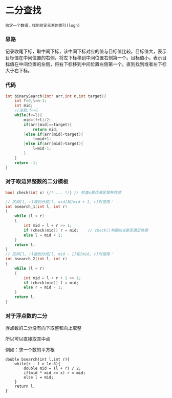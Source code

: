 # 二分查找

```
给定一个数组，找到给定元素的索引(logn)
```

### 思路

​	记录收尾下标，取中间下标，该中间下标对应的值与目标值比较。目标值大，表示目标值在中间位置的右侧，将左下标移到中间位置右侧第一个。目标值小，表示目标值在中间位置的左侧，将右下标移到中间位置左侧第一个。直到找到或者左下标大于右下标。

### 代码

```c++
int binarySearch(int* arr,int n,int target){
	int f=0,l=n-1;
	int mid;
    //注意:f<=l
	while(f<=l){
		mid=(f+l)/2;
		if(arr[mid]==target){
			return mid;
		}else if(arr[mid]<target){
			f=mid+1;
		}else if(arr[mid]>target){
			l=mid-1;
		}
	}
	return -1;
}
```



### 对于取边界整数的二分模板

```c
bool check(int x) {/* ... */} // 检查x是否满足某种性质

// 区间[l, r]被划分成[l, mid]和[mid + 1, r]时使用：
int bsearch_1(int l, int r)
{
    while (l < r)
    {
        int mid = l + r >> 1;
        if (check(mid)) r = mid;    // check()判断mid是否满足性质
        else l = mid + 1;
    }
    return l;
}
// 区间[l, r]被划分成[l, mid - 1]和[mid, r]时使用：
int bsearch_2(int l, int r)
{
    while (l < r)
    {
        int mid = l + r + 1 >> 1;
        if (check(mid)) l = mid;
        else r = mid - 1;
    }
    return l;
}
```



### 对于浮点数的二分

浮点数的二分没有向下取整和向上取整

所以可以直接取其中点

例如：求一个数的平方根

```
double bsearch(int l,int r){
	while(r - l > 1e-8){
		double mid = (l + r) / 2;
		if(mid * mid >= x) r = mid;
		else l = mid;
	}
	return l;
}
```

